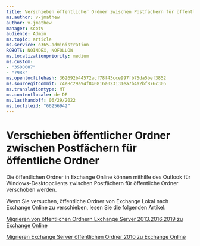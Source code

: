 ```yaml
---
title: Verschieben öffentlicher Ordner zwischen Postfächern für öffentliche Ordner
ms.author: v-jmathew
author: v-jmathew
manager: scotv
audience: Admin
ms.topic: article
ms.service: o365-administration
ROBOTS: NOINDEX, NOFOLLOW
ms.localizationpriority: medium
ms.custom:
- "3500007"
- "7983"
ms.openlocfilehash: 362692b44572acf78f43cce997fb75da5bef3852
ms.sourcegitcommit: c4e8c29a94f840816a023131ea7b4a2bf876c305
ms.translationtype: MT
ms.contentlocale: de-DE
ms.lasthandoff: 06/29/2022
ms.locfileid: "66256942"
---
```

# <a name="move-public-folders-between-public-folder-mailboxes"></a>Verschieben öffentlicher Ordner zwischen Postfächern für öffentliche Ordner

Die öffentlichen Ordner in Exchange Online können mithilfe des Outlook für Windows-Desktopclients zwischen Postfächern für öffentliche Ordner verschoben werden.

Wenn Sie versuchen, öffentliche Ordner von Exchange Lokal nach Exchange Online zu verschieben, lesen Sie die folgenden Artikel:

[Migrieren von öffentlichen Ordnern Exchange Server 2013.2016.2019 zu Exchange Online](https://aka.ms/ModernPFToEXO)

[Migrieren Exchange Server öffentlichen Ordner 2010 zu Exchange Online](https://aka.ms/LegacyPFToEXO)
